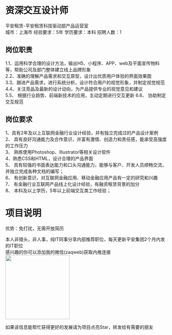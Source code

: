 # 资深交互设计师
平安租赁-平安租赁科技驱动部产品运营室  
城市：上海市 经验要求：5年 学历要求：本科  招聘人数：1

## 岗位职责
1.1、运用科学合理的设计方法，输出H5、小程序、APP、web及平面宣传物料等，帮助公司及部门整体建立线上品牌形象			
 2.2、准确的理解产品需求和交互原型，设计出优质用户体验的界面效果图				
 3.3、跟进产品需求，进行系统分析，设计符合用户的视觉形象，并制定视觉规范				
 4.4、关注竞品及最新的设计动向，为产品提供专业的视觉意见和建议	
 5.5、 根据行业趋势、前端新技术的应用，主动定期进行交互更新
 6.6、 协助制定交互规范

## 岗位要求
1、具有2年及以上互联网金融行业设计经验，并有独立完成过的产品设计案例			
 2、 具有良好沟通能力及合作意识，并富有激情、创造力和责任感，能承受高强度的工作压力			
 3、 熟练使用Photoshop、Illustrator等相关设计软件			
 4、熟悉CSS和HTML，设计合理的产品界面			
 5、 具有较强的书面表达能力和口头沟通能力，能够与客户、开发人员顺畅交流，并独立完成各种文档的编写；			
 6、 有创新意识，对互联网金融应用、移动金融应用产品有一定的研究和兴趣			
 7、 有金融行业互联网产品线上化设计经验，有融资租赁背景的加分			
 8、 本科及以上学历，5年以上前端交互类工作经验；

# 项目说明

优势：免打扰，无需开放简历

本人非猎头，非人事，纯IT同事分享内部推荐职位，每天更新平安集团2个月内发的IT职位  
感兴趣的你可以添加我的微信(zaqweb)获取内推连接  
<img src="https://github.com/zaqweb/PA-IT-JOBS/blob/master/WechatICode.jpeg"  height="200" width="200">

如果该信息能帮忙获得更好的发展请为项目点亮Star，转发给有需要的朋友




